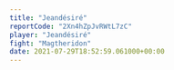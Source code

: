 ```yaml
---
title: "Jeandésiré"
reportCode: "2Xn4hZpJvRWtL7zC"
player: "Jeandésiré"
fight: "Magtheridon"
date: 2021-07-29T18:52:59.061000+00:00
---
```

